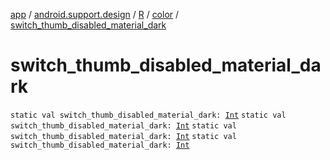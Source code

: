 [app](../../../index.md) / [android.support.design](../../index.md) / [R](../index.md) / [color](index.md) / [switch_thumb_disabled_material_dark](.)

# switch_thumb_disabled_material_dark

`static val switch_thumb_disabled_material_dark: `[`Int`](https://kotlinlang.org/api/latest/jvm/stdlib/kotlin/-int/index.html)
`static val switch_thumb_disabled_material_dark: `[`Int`](https://kotlinlang.org/api/latest/jvm/stdlib/kotlin/-int/index.html)
`static val switch_thumb_disabled_material_dark: `[`Int`](https://kotlinlang.org/api/latest/jvm/stdlib/kotlin/-int/index.html)
`static val switch_thumb_disabled_material_dark: `[`Int`](https://kotlinlang.org/api/latest/jvm/stdlib/kotlin/-int/index.html)